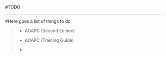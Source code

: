 #TODO::

***

#Here goes a list of things to do

>* AOAPC (Second Edition)

>* AOAPC (Training Guide)

>* 